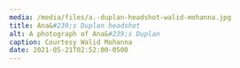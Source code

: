 ```yaml
---
media: /media/files/a.-duplan-headshot-walid-mohanna.jpg
title: Ana&#239;s Duplan headshot
alt: A photograph of Ana&#239;s Duplan
caption: Courtesy Walid Mohanna
date: 2021-05-21T02:52:00-0500
---
```

